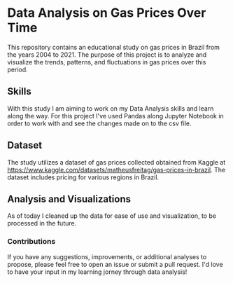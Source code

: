 # Data Analysis on Gas Prices Over Time

This repository contains an educational study on gas prices in Brazil from the years 2004 to 2021. The purpose of this project is to analyze and visualize the trends, patterns, and fluctuations in gas prices over this period.

## Skills

With this study I am aiming to work on my Data Analysis skills and learn along the way.
For this project I've used Pandas along Jupyter Notebook in order to work with and see the changes made on to the csv file.

## Dataset

The study utilizes a dataset of gas prices collected obtained from Kaggle at <https://www.kaggle.com/datasets/matheusfreitag/gas-prices-in-brazil>. The dataset includes pricing for various regions in Brazil.

## Analysis and Visualizations

As of today I cleaned up the data for ease of use and visualization, to be processed in the future.

### Contributions
If you have any suggestions, improvements, or additional analyses to propose, please feel free to open an issue or submit a pull request. I'd love to have your input in my learning jorney through data analysis!